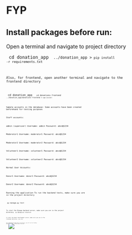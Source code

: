 # FYP
 
## Install packages before run:

Open a terminal and navigate to project directory

<code> cd donation_app <code>
../donation_app ><code> pip install -r requirements.txt <code>

Also, for frontend, open another terminal and navigate to the frontend directory

<code> cd donation_app <code>
<code> cd donations-frontend <code>
../donation_app/donations-frontend ><code> npm install <code>


Sample accounts in the database:
Some accounts have been created beforehand for testing purposes

Staff accounts:

admin (superuser)
Username: admin
Password: abcd@1234

Moderator1
Username: moderator1
Password: abcd@1234

Moderator2
Username: moderator2
Password: abcd@1234

Volunteer1
Username: volunteer1
Password: abcd@1234

Volunteer2
Username: volunteer2
Password: abcd@1234

Normal User Accounts:

Donor1
Username: donor1
Password: abcd@1234

Donor2
Username: donor2
Password: abcd@1234

Running the application
To run the backend tests, make sure you are in the project directory

<code> py manage.py test <code>

To start the Django backend server, make sure you are in the project directory
<code> py manage.py runserver <code>

To start the React development server, make sure you are in the frontend directory
<code> npm start <code>

Upon starting the application successfully, you will see this landing page
![Landing Page Screenshot](media/README/Landing_Page.png)